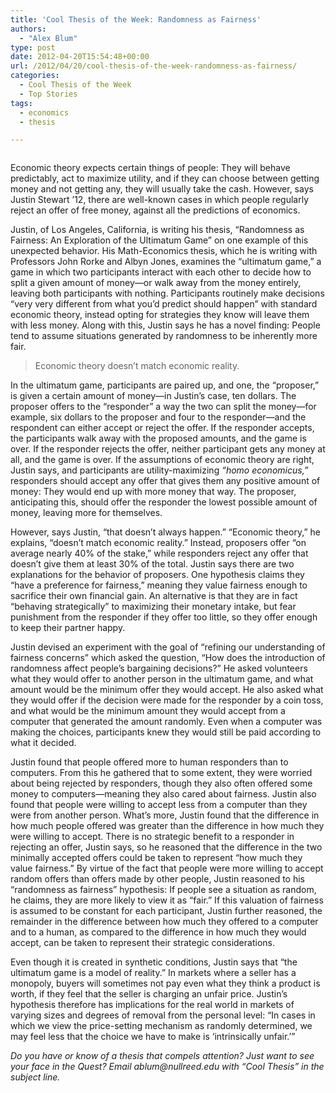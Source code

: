 ```yaml
---
title: 'Cool Thesis of the Week: Randomness as Fairness'
authors: 
  - "Alex Blum"
type: post
date: 2012-04-20T15:54:48+00:00
url: /2012/04/20/cool-thesis-of-the-week-randomness-as-fairness/
categories:
  - Cool Thesis of the Week
  - Top Stories
tags:
  - economics
  - thesis

---
```

**<a href="http://www.reedquest.org/2012/04/cool-thesis-of-the-week-randomness-as-fairness/ctw/" rel="attachment wp-att-1506"><img class="alignnone size-full wp-image-1506" title="Justine Stewart" src="https://i0.wp.com/www.reedquest.org/wp-content/uploads/2012/04/ctw.jpg?resize=770%2C430" alt="" data-recalc-dims="1" /></a>**

Economic theory expects certain things of people: They will behave predictably, act to maximize utility, and if they can choose between getting money and not getting any, they will usually take the cash. However, says Justin Stewart &#8217;12, there are well-known cases in which people regularly reject an offer of free money, against all the predictions of economics.

Justin, of Los Angeles, California, is writing his thesis, “Randomness as Fairness: An Exploration of the Ultimatum Game” on one example of this unexpected behavior. His Math-Economics thesis, which he is writing with Professors John Rorke and Albyn Jones, examines the “ultimatum game,” a game in which two participants interact with each other to decide how to split a given amount of money—or walk away from the money entirely, leaving both participants with nothing. Participants routinely make decisions “very very different from what you&#8217;d predict should happen” with standard economic theory, instead opting for strategies they know will leave them with less money. Along with this, Justin says he has a novel finding: People tend to assume situations generated by randomness to be inherently more fair.

> Economic theory doesn&#8217;t match economic reality.

In the ultimatum game, participants are paired up, and one, the “proposer,” is given a certain amount of money—in Justin&#8217;s case, ten dollars. The proposer offers to the “responder” a way the two can split the money—for example, six dollars to the proposer and four to the responder—and the respondent can either accept or reject the offer. If the responder accepts, the participants walk away with the proposed amounts, and the game is over. If the responder rejects the offer, neither participant gets any money at all, and the game is over. If the assumptions of economic theory are right, Justin says, and participants are utility-maximizing _“homo economicus,”_ responders should accept any offer that gives them any positive amount of money: They would end up with more money that way. The proposer, anticipating this, should offer the responder the lowest possible amount of money, leaving more for themselves.

However, says Justin, “that doesn&#8217;t always happen.” “Economic theory,” he explains, “doesn&#8217;t match economic reality.” Instead, proposers offer “on average nearly 40% of the stake,” while responders reject any offer that doesn&#8217;t give them at least 30% of the total. Justin says there are two explanations for the behavior of proposers. One hypothesis claims they “have a preference for fairness,” meaning they value fairness enough to sacrifice their own financial gain. An alternative is that they are in fact “behaving strategically” to maximizing their monetary intake, but fear punishment from the responder if they offer too little, so they offer enough to keep their partner happy.

Justin devised an experiment with the goal of “refining our understanding of fairness concerns” which asked the question, “How does the introduction of randomness affect people&#8217;s bargaining decisions?” He asked volunteers what they would offer to another person in the ultimatum game, and what amount would be the minimum offer they would accept. He also asked what they would offer if the decision were made for the responder by a coin toss, and what would be the minimum amount they would accept from a computer that generated the amount randomly. Even when a computer was making the choices, participants knew they would still be paid according to what it decided.

Justin found that people offered more to human responders than to computers. From this he gathered that to some extent, they were worried about being rejected by responders, though they also often offered some money to computers—meaning they also cared about fairness. Justin also found that people were willing to accept less from a computer than they were from another person. What&#8217;s more, Justin found that the difference in how much people offered was greater than the difference in how much they were willing to accept. There is no strategic benefit to a responder in rejecting an offer, Justin says, so he reasoned that the difference in the two minimally accepted offers could be taken to represent “how much they value fairness.” By virtue of the fact that people were more willing to accept random offers than offers made by other people, Justin reasoned to his “randomness as fairness” hypothesis: If people see a situation as random, he claims, they are more likely to view it as “fair.” If this valuation of fairness is assumed to be constant for each participant, Justin further reasoned, the remainder in the difference between how much they offered to a computer and to a human, as compared to the difference in how much they would accept, can be taken to represent their strategic considerations.

Even though it is created in synthetic conditions, Justin says that “the ultimatum game is a model of reality.” In markets where a seller has a monopoly, buyers will sometimes not pay even what they think a product is worth, if they feel that the seller is charging an unfair price. Justin&#8217;s hypothesis therefore has implications for the real world in markets of varying sizes and degrees of removal from the personal level: “In cases in which we view the price-setting mechanism as randomly determined, we may feel less that the choice we have to make is &#8216;intrinsically unfair.&#8217;”

_Do you have or know of a thesis that compels attention? Just want to see your face in the Quest? Email &#x61;&#x62;&#x6c;&#x75;&#x6d;&#x40;<span class="oe_displaynone">null</span>&#x72;&#x65;&#x65;&#x64;&#x2e;&#x65;&#x64;&#x75; with “Cool Thesis” in the subject line._